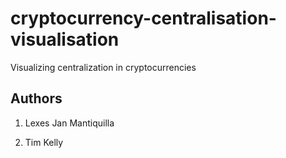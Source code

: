 # cryptocurrency-centralisation-visualisation

Visualizing centralization in cryptocurrencies

## Authors

1. Lexes Jan Mantiquilla

2. Tim Kelly
